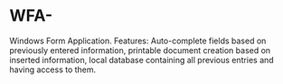 # WFA-
Windows Form Application.
Features: Auto-complete fields based on previously entered information, printable document creation based on inserted information, local database containing all previous entries and having access to them.

